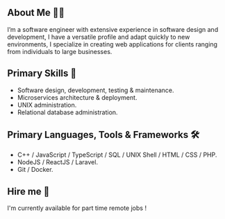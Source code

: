 ## About Me 🤵🏻

I’m a software engineer with extensive experience in software design and development, I have a versatile profile and adapt quickly to new environments, I specialize in creating web applications for clients ranging from individuals to large businesses.

## Primary Skills 💎

- Software design, development, testing & maintenance.
- Microservices architecture & deployment.
- UNIX administration.
- Relational database administration.

## Primary Languages, Tools & Frameworks 🛠️

- C++ / JavaScript / TypeScript / SQL / UNIX Shell / HTML / CSS / PHP.
- NodeJS / ReactJS / Laravel.
- Git / Docker.

## Hire me 💼

I'm currently available for part time remote jobs !
